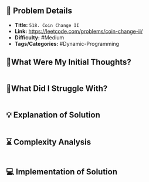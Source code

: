 ## 📝 Problem Details

- **Title:** `518. Coin Change II`
- **Link:** https://leetcode.com/problems/coin-change-ii/
- **Difficulty:**  #Medium 
- **Tags/Categories:** #Dynamic-Programming 

## 💭What Were My Initial Thoughts?

```

```

## 🤔What Did I Struggle With?

```

```

## 💡 Explanation of Solution

```

```

## ⌛ Complexity Analysis

```

```

## 💻 Implementation of Solution

```cpp

```